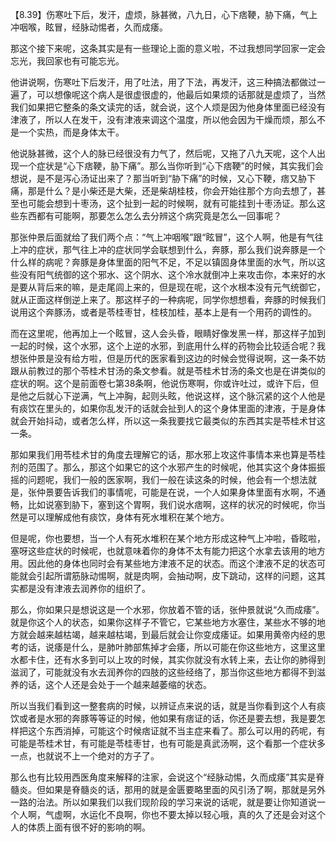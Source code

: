 【8.39】伤寒吐下后，发汗，虚烦，脉甚微，八九日，心下痞鞕，胁下痛，气上冲咽喉，眩冒，经脉动惕者，久而成痿。

那这个接下来呢，这条其实是有一些理论上面的意义啦，不过我想同学回家一定会忘光，我回家也有可能忘光。

他讲说啊，伤寒吐下后发汗，用了吐法，用了下法，再发汗，这三种搞法都做过一遍了，可以想像呢这个病人是很虚很虚的，他最后如果烦的话那就是虚烦了，当然我们如果把它整条的条文读完的话，就会说，这个人烦是因为他身体里面已经没有津液了，所以人在发干，没有津液来调这个温度，所以他会因为干燥而烦，那么不是一个实热，而是身体太干。

他说脉甚微，这个人的脉已经很没有力气了，然后呢，又拖了八九天呢，这个人出现一个症状是“心下痞鞕，胁下痛”。那么当你听到“心下痞鞕”的时候，其实我们会想说，是不是泻心汤证出来了？那当听到“胁下痛”的时候，又心下鞕，痞又胁下痛，那是什么？是小柴还是大柴，还是柴胡桂枝，你会开始往那个方向去想了，甚至也可能会想到十枣汤，这个扯到一起的时候啊，就有可能挂到十枣汤证。那么这些东西都有可能啊，那要怎么怎么去分辨这个病究竟是怎么一回事呢？

那张仲景后面就给了我们两个点：“气上冲咽喉”跟“眩冒”，这个人啊，他是有气往上冲的症状，那气往上冲的症状同学会联想到什么，奔豚，那么我们说奔豚是一个什么样的病呢？奔豚是身体里面的阳气不足，不足以镇固身体里面的水气，所以这些没有阳气统御的这个邪水、这个阴水、这个冷水就倒冲上来攻击你，本来好的水是要从背后来的嘛，是走尾闾上来的，但是现在呢，这个水根本没有元气统御它，就从正面这样倒逆上来了。那这样子的一种病呢，同学你想想看，奔豚的时候我们说用这个奔豚汤，或者是苓桂枣甘，桂枝加桂，基本上是有一个用药的调性的。

而在这里呢，他再加上一个眩冒，这人会头昏，眼睛好像发黑一样，那这样子加到一起的时候，这个水邪，这个上逆的水邪，到底用什么样的药物会比较适合呢？我想张仲景是没有给方啦，但是历代的医家看到这边的时候会觉得说啊，这一条不妨跟从前教过的那个苓桂术甘汤的条文参看。就是苓桂术甘汤的条文也是在讲类似的症状的啊。这个是前面卷七第38条啊，他说伤寒啊，你或许吐过，或许下后，但是他之后就心下逆满，气上冲胸，起则头眩，他说这样，这个脉沉紧的这个人他是有痰饮在里头的，如果你乱发汗的话就会扯到人的这个身体里面的津液，于是身体就会开始抖动，或者怎么样，所以这一条我要找它最类似的东西其实是苓桂术甘这一条。

那如果我们用苓桂术甘的角度去理解它的话，那水邪上攻这件事情本来也算是苓桂剂的范围了。那么，那这个如果它的这个水邪产生的时候呢，他其实这个身体振振摇的问题呢，我们一般的医家啊，我们一般在读这条的时候，他会有一个想法就是，张仲景要告诉我们的事情呢，可能是在说，一个人如果身体里面有水啊，不通畅，比如说塞到胁下，塞到这个胃啊，我们说水痞啊，这样的状况的时候呢，你当然是可以理解成他有痰饮，身体有死水堆积在某个地方。

但是呢，你也要想，当一个人有死水堆积在某个地方形成这种气上冲啦，昏眩啦，塞呀这些症状的时候呢，也就意味着你的身体不太有能力把这个水拿去该用的地方用。因此他的身体也同时会有某些地方津液不足的状态。而这个津液不足的状态可能就会引起所谓筋脉动惕啊，就是肉啊，会抽动啊，皮下跳动，这样的问题，这其实都是没有津液去润养你的组织了。

那么，你如果只是想说这是一个水邪，你放着不管的话，张仲景就说“久而成痿”。就是你这个人的状态，如果你这样子不管它，它某些地方水塞住，某些水不够的地方就会越来越枯竭，越来越枯竭，到最后就会让你变成痿证。如果用黄帝内经的思考的话，说痿是什么，是肺叶肺部焦掉才会痿，所以可能在你这些地方，这里这里水都卡住，还有水多到可以上攻的时候，其实你就没有水转上来，去让你的肺得到滋润了，可能就没有水去润养你的四肢的这些经络了，那当你这些地方都得不到滋养的话，这个人还是会处于一个越来越萎缩的状态。

所以当我们看到这一整套病的时候，以辨证点来说的话，就是当你看到这个人有痰饮或者是水邪的奔豚等等证的时候，他如果有痞证的话，你还是要去想，我是要怎样把这个东西消掉，可能这个时候痞证就不当主症来看了。那么可以用的药呢，有可能是苓桂术甘，有可能是苓桂枣甘，也有可能是真武汤啊，这个看那一个症状多一点，也就说不上一个绝对的方子了。

那么也有比较用西医角度来解释的注家，会说这个“经脉动惕，久而成痿”其实是脊髓炎。但如果是脊髓炎的话，那用的就是金匮要略里面的风引汤了啊，那就是另外一路的治法。所以如果我们以我们现阶段的学习来说的话呢，就是要让你知道说一个人啊，气虚啊，水运化不良啊，你也不要太掉以轻心哦，真的久了还是会对这个人的体质上面有很不好的影响的啊。
